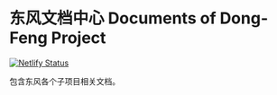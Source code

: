 # 东风文档中心 Documents of Dong-Feng Project

[![Netlify Status](https://api.netlify.com/api/v1/badges/d938cd1d-452a-4453-8b61-4df7bacaac43/deploy-status)](https://app.netlify.com/sites/dongfeng/deploys)

包含东风各个子项目相关文档。